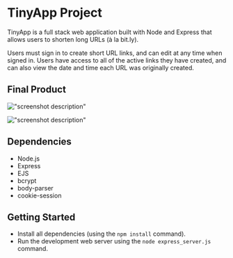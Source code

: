 # TinyApp Project

TinyApp is a full stack web application built with Node and Express that allows users to shorten long URLs (à la bit.ly).

Users must sign in to create short URL links, and can edit at any time when signed in. Users have access to all of the active links they have created, and can also view the date and time each URL was originally created.

## Final Product

!["screenshot description"](#)

!["screenshot description"](#)

## Dependencies

- Node.js
- Express
- EJS
- bcrypt
- body-parser
- cookie-session

## Getting Started

- Install all dependencies (using the `npm install` command).
- Run the development web server using the `node express_server.js` command.